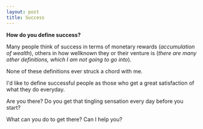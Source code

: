 ```yaml
---
layout: post
title: Success
---
```


**How do you define success?**

Many people think of success in terms of monetary rewards (_accumulation
of wealth_), others in how wellknown they or their venture is (_there are
many other definitions, which I am not going to go into_).

None of these definitions ever struck a chord with me.

I'd like to define successful people as those who get a great satisfaction of
what they do everyday.

Are you there? Do you get that tingling sensation every day before you start?

What can you do to get there? Can I help you?
